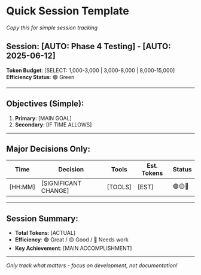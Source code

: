 # Quick Session Template

*Copy this for simple session tracking*

## Session: [AUTO: Phase 4 Testing] - [AUTO: 2025-06-12]
**Token Budget**: [SELECT: 1,000-3,000 | 3,000-8,000 | 8,000-15,000]  
**Efficiency Status**: 🟢 Green  

---

## Objectives (Simple):
1. **Primary**: [MAIN GOAL]
2. **Secondary**: [IF TIME ALLOWS]

---

## Major Decisions Only:
| Time | Decision | Tools | Est. Tokens | Status |
|------|----------|-------|-------------|---------|
| [HH:MM] | [SIGNIFICANT CHANGE] | [TOOLS] | [EST] | 🟢🟡🔴 |

---

## Session Summary:
- **Total Tokens**: [ACTUAL]
- **Efficiency**: 🟢 Great / 🟡 Good / 🔴 Needs work
- **Key Achievement**: [MAIN ACCOMPLISHMENT]

---

*Only track what matters - focus on development, not documentation!*